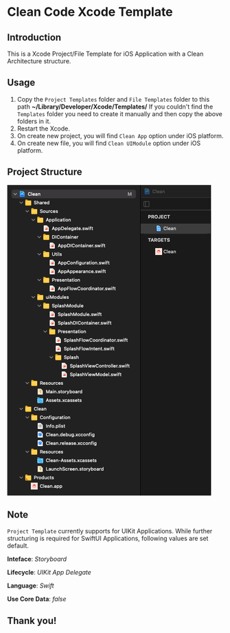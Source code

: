 # Clean Code Xcode Template

## Introduction
This is a Xcode Project/File Template for iOS Application with a Clean Architecture structure. 

## Usage
1. Copy the `Project Templates` folder and `File Templates` folder to this path
**~/Library/Developer/Xcode/Templates/**
If you couldn't find the `Templates` folder you need to create it manually and then copy the above folders in it.
2. Restart the Xcode.
3. On create new project, you will find `Clean App` option under iOS platform.
4. On create new file, you will find `Clean UIModule` option under iOS platform.


## Project Structure
![Alt text](https://github.com/prashantLalShrestha/Clean-Code-Xcode-Template/blob/main/Resources/structure-screenshot.png)


## Note
`Project Template` currently supports for UIKit Applications. While further structuring is required for SwiftUI Applications, following values are set default.

**Inteface**: *Storyboard*

**Lifecycle**: *UIKit App Delegate*

**Language**: *Swift*

**Use Core Data**: *false*


## Thank you!
